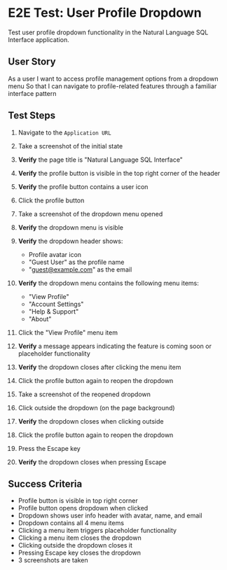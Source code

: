 # E2E Test: User Profile Dropdown

Test user profile dropdown functionality in the Natural Language SQL Interface application.

## User Story

As a user
I want to access profile management options from a dropdown menu
So that I can navigate to profile-related features through a familiar interface pattern

## Test Steps

1. Navigate to the `Application URL`
2. Take a screenshot of the initial state
3. **Verify** the page title is "Natural Language SQL Interface"
4. **Verify** the profile button is visible in the top right corner of the header
5. **Verify** the profile button contains a user icon

6. Click the profile button
7. Take a screenshot of the dropdown menu opened
8. **Verify** the dropdown menu is visible
9. **Verify** the dropdown header shows:
   - Profile avatar icon
   - "Guest User" as the profile name
   - "guest@example.com" as the email
10. **Verify** the dropdown menu contains the following menu items:
    - "View Profile"
    - "Account Settings"
    - "Help & Support"
    - "About"

11. Click the "View Profile" menu item
12. **Verify** a message appears indicating the feature is coming soon or placeholder functionality
13. **Verify** the dropdown closes after clicking the menu item

14. Click the profile button again to reopen the dropdown
15. Take a screenshot of the reopened dropdown
16. Click outside the dropdown (on the page background)
17. **Verify** the dropdown closes when clicking outside

18. Click the profile button again to reopen the dropdown
19. Press the Escape key
20. **Verify** the dropdown closes when pressing Escape

## Success Criteria
- Profile button is visible in top right corner
- Profile button opens dropdown when clicked
- Dropdown shows user info header with avatar, name, and email
- Dropdown contains all 4 menu items
- Clicking a menu item triggers placeholder functionality
- Clicking a menu item closes the dropdown
- Clicking outside the dropdown closes it
- Pressing Escape key closes the dropdown
- 3 screenshots are taken

